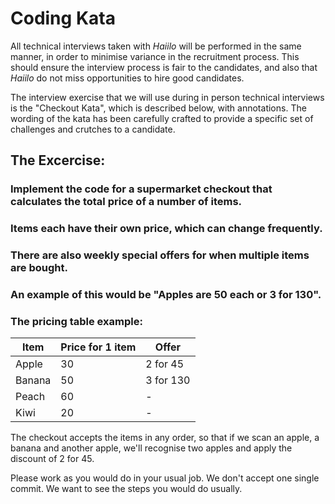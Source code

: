 # Coding Kata

All technical interviews taken with _Haiilo_ will be performed in the same manner, in order to minimise variance in the recruitment process. This should ensure the interview process is fair to the candidates, and also that _Haiilo_ do not miss opportunities to hire good candidates.

The interview exercise that we will use during in person technical interviews is the "Checkout Kata", which is described below, with annotations. The wording of the kata has been carefully crafted to provide a specific set of challenges and crutches to a candidate.

## The Excercise:

### Implement the code for a supermarket checkout that calculates the total price of a number of items.

### Items each have their own price, which can change frequently.

### There are also weekly special offers for when multiple items are bought.

### An example of this would be "Apples are 50 each or 3 for 130".

### The pricing table example:

| Item   |Price for 1 item | Offer                |
|--------|-----------------|----------------------|
| Apple  | 30              | 2 for 45             |
| Banana | 50              | 3 for 130            |
| Peach  | 60              |  -                   |
| Kiwi   | 20              |  -                   |

The checkout accepts the items in any order, so that if we scan an apple, a banana and another apple, we'll recognise two apples and apply the discount of 2 for 45.

Please work as you would do in your usual job. We don't accept one single commit. We want to see the steps you would do usually.
